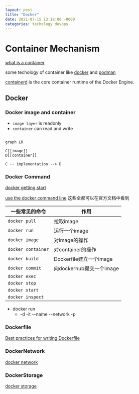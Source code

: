 ```yaml
---
layout: post
title: "Docker"
date: 2021-07-15 13:18:00 -0000
categories: techology devops
---
```



# Container Mechanism

[what is a
container](https://www.docker.com/resources/what-container)

some techology of container like 
[docker](https://www.docker.com/) and [podman](https://podman.io/)

[containerd](https://containerd.io/) is the core container runtime of the Docker Engine.


## Docker

### Docker image and container

- `image layer` is readonly
- `container` can read and write



```mermaid

graph LR

C[[image]]
D[[container]]

C -- implementation --> D
```

### Docker Command

[docker getting
start](https://docs.docker.com/get-started/)

[use the docker command
line](https://docs.docker.com/engine/reference/commandline/cli/)
这些全都可以在官方文档中看到

| 一些常见的命令     | 作用                     |
|--------------------|--------------------------|
| `docker pull`      | 拉取image                |
| `docker run`       | 运行一个image            |
| `docker image`     | 对image的操作            |
| `docker container` | 对container的操作        |
| `docker build`     | Dockerfile建立一个image  |
| `docker commit`    | 向dockerhub提交一个image |
| `docker exec`      |                          |
| `docker stop`      |                          |
| `docker start`     |                          |
| `docker inspect`   |                          |

- docker run
    - -d -it --name --network -p 

### Dockerfile

[Best practices for writing
Dockerfile](https://docs.docker.com/develop/develop-images/dockerfile_best-practices/)

### DockerNetwork

[docker network](https://docs.docker.com/network/)

### DockerStorage

[docker storage](https://docs.docker.com/storage/)

